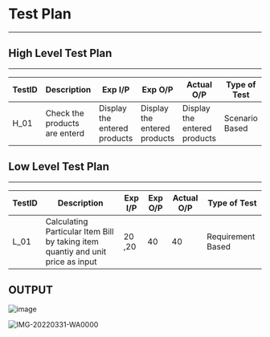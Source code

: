 # Test Plan

---

## High Level Test Plan

---

| TestID | Description                                                                                                                                  | Exp I/P | Exp O/P                       | Actual O/P                    | Type of Test      |
| ------ | -------------------------------------------------------------------------------------------------------------------------------------------- | ------- | ----------------------------- | ----------------------------- | ----------------- |
| H_01   | Check the products are enterd                                                                                                   | Display the entered products    |Display the entered products | Display the entered products | Scenario Based    |                                                                                                            | ----    | Show no invoice message       | Show no invoice message       | Boundary based    |


## Low Level Test Plan

---

| TestID | Description                                                                                 | Exp I/P       | Exp O/P                  | Actual O/P               | Type of Test      |
| ------ | ------------------------------------------------------------------------------------------- | ------------- | ------------------------ | ------------------------ | ----------------- |
| L_01   | Calculating Particular Item Bill by taking item quantiy and unit price as input             | 20 ,20        |  40                      |  40                      | Requirement Based |




## OUTPUT

![image](https://user-images.githubusercontent.com/101272208/161386140-a3bf5878-9a82-4cbe-b822-1d9fb4bfd492.png)




![IMG-20220331-WA0000](https://user-images.githubusercontent.com/101272208/160984797-15fe6f5b-92a7-4c43-8ccd-5961b46d50b5.jpg)

